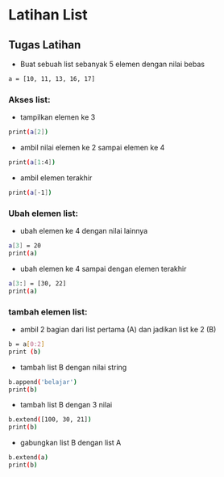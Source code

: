 # Latihan List
## Tugas Latihan
- Buat sebuah list sebanyak 5 elemen dengan nilai bebas
```bash
a = [10, 11, 13, 16, 17]
```
### Akses list:
- tampilkan elemen ke 3
```bash
print(a[2])
```
- ambil nilai elemen ke 2 sampai elemen ke 4
```bash
print(a[1:4])
```
- ambil elemen terakhir
```bash
print(a[-1])
```
### Ubah elemen list:
- ubah elemen ke 4 dengan nilai lainnya
```bash
a[3] = 20
print(a)
```
- ubah elemen ke 4 sampai dengan elemen terakhir
```bash
a[3:] = [30, 22]
print(a)
```
### tambah elemen list:
- ambil 2 bagian dari list pertama (A) dan jadikan list ke 2 (B)
```bash
b = a[0:2]
print (b)
```
- tambah list B dengan nilai string
```bash
b.append('belajar')
print(b)
```
- tambah list B dengan 3 nilai
```bash
b.extend([100, 30, 21])
print(b)
```
- gabungkan list B dengan list A
```bash
b.extend(a)
print(b)
```